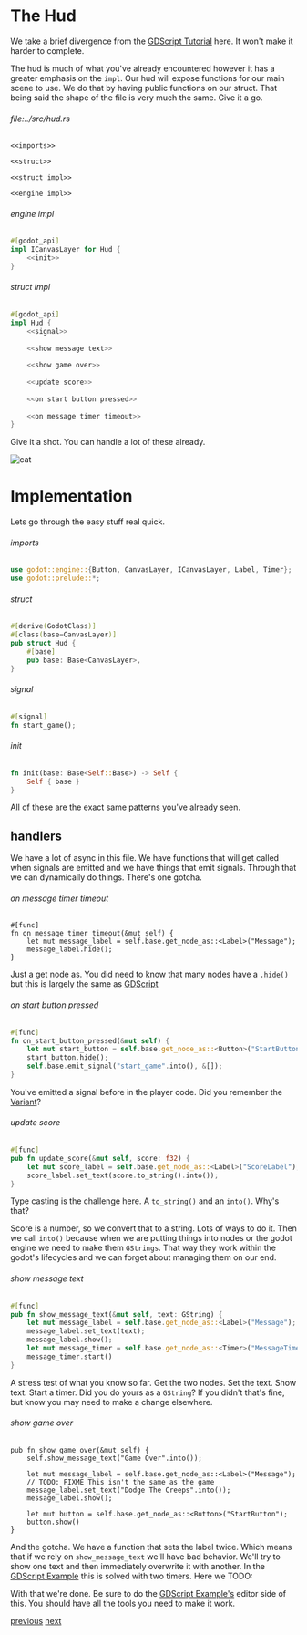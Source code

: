# The Hud

We take a brief divergence from the [GDScript Tutorial]() here. It won't make it harder to complete.

The hud is much of what you've already encountered however it has a greater emphasis on the `impl`. Our hud will expose functions for our main scene to use. We do that by having public functions on our struct. That being said the shape of the file is very much the same. Give it a go.

###### file:../src/hud.rs
```
<<imports>>

<<struct>>

<<struct impl>>

<<engine impl>>
```

###### engine impl
```rust
#[godot_api]
impl ICanvasLayer for Hud {
    <<init>>
}
```

###### struct impl
```rust
#[godot_api]
impl Hud {
    <<signal>>
    
    <<show message text>>
    
    <<show game over>>
    
    <<update score>>
    
    <<on start button pressed>>
    
    <<on message timer timeout>>
}
```

Give it a shot. You can handle a lot of these already.

![cat]()

# Implementation
Lets go through the easy stuff real quick.

###### imports
```rust
use godot::engine::{Button, CanvasLayer, ICanvasLayer, Label, Timer};
use godot::prelude::*;
```

###### struct
```rust
#[derive(GodotClass)]
#[class(base=CanvasLayer)]
pub struct Hud {
    #[base]
    pub base: Base<CanvasLayer>,
}
```

###### signal
```rust
#[signal]
fn start_game();
```

###### init
```rust
fn init(base: Base<Self::Base>) -> Self {
    Self { base }
}
```

All of these are the exact same patterns you've already seen.

## handlers
We have a lot of async in this file. We have functions that will get called when signals are emitted and we have things that emit signals. Through that we can dynamically do things. There's one gotcha.

###### on message timer timeout
```
#[func]
fn on_message_timer_timeout(&mut self) {
    let mut message_label = self.base.get_node_as::<Label>("Message");
    message_label.hide();
}
```
Just a get node as. You did need to know that many nodes have a `.hide()` but this is largely the same as [GDScript]()

###### on start button pressed
```rust
#[func]
fn on_start_button_pressed(&mut self) {
    let mut start_button = self.base.get_node_as::<Button>("StartButton");
    start_button.hide();
    self.base.emit_signal("start_game".into(), &[]);
}
```
You've emitted a signal before in the player code. Did you remember the [Variant]()?

###### update score
```rust
#[func]
pub fn update_score(&mut self, score: f32) {
    let mut score_label = self.base.get_node_as::<Label>("ScoreLabel");
    score_label.set_text(score.to_string().into());
}
```
Type casting is the challenge here. A `to_string()` and an `into()`. Why's that?

Score is a number, so we convert that to a string. Lots of ways to do it. Then we call `into()` because when we are putting things into nodes or the godot engine we need to make them `GStrings`. That way they work within the godot's lifecycles and we can forget about managing them on our end.

###### show message text
```rust
#[func]
pub fn show_message_text(&mut self, text: GString) {
    let mut message_label = self.base.get_node_as::<Label>("Message");
    message_label.set_text(text);
    message_label.show();
    let mut message_timer = self.base.get_node_as::<Timer>("MessageTimer");
    message_timer.start()
}
```
A stress test of what you know so far. Get the two nodes. Set the text. Show text. Start a timer. Did you do yours as a `GString`? If you didn't that's fine, but know you may need to make a change elsewhere. 

###### show game over
```
pub fn show_game_over(&mut self) {
    self.show_message_text("Game Over".into());

    let mut message_label = self.base.get_node_as::<Label>("Message");
    // TODO: FIXME This isn't the same as the game
    message_label.set_text("Dodge The Creeps".into());
    message_label.show();

    let mut button = self.base.get_node_as::<Button>("StartButton");
    button.show()
}
```
And the gotcha. We have a function that sets the label twice. Which means that if we rely on `show_message_text` we'll have bad behavior. We'll try to show one text and then immediately overwrite it with another. In the [GDScript Example]() this is solved with two timers. Here we TODO:

With that we're done. Be sure to do the [GDScript Example's]() editor side of this. You should have all the tools you need to make it work.

[previous]() [next]()
